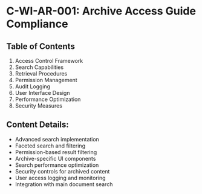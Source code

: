 # C-WI-AR-001: Archive Access Guide Compliance

## Table of Contents
1. Access Control Framework
2. Search Capabilities
3. Retrieval Procedures
4. Permission Management
5. Audit Logging
6. User Interface Design
7. Performance Optimization
8. Security Measures

## Content Details:
- Advanced search implementation
- Faceted search and filtering
- Permission-based result filtering
- Archive-specific UI components
- Search performance optimization
- Security controls for archived content
- User access logging and monitoring
- Integration with main document search
